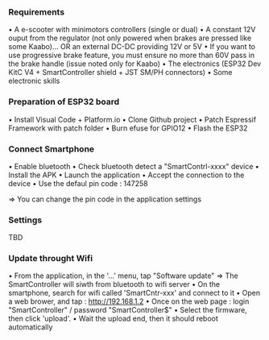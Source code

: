 ### Requirements

• A e-scooter with minimotors controllers (single or dual)
• A constant 12V ouput from the regulator (not only powered when brakes are pressed like some Kaabo)... OR an external DC-DC providing 12V or 5V
• If you want to use progressive brake feature, you must ensure no more than 60V pass in the brake handle (issue noted only for Kaabo)
• The electronics (ESP32 Dev KitC V4 + SmartController shield + JST SM/PH connectors)
• Some electronic skills

### Preparation of ESP32 board

• Install Visual Code + Platform.io
• Clone Github project
• Patch Espressif Framework with patch folder
• Burn efuse for GPIO12
• Flash the ESP32

### Connect Smartphone

• Enable bluetooth
• Check bluetooth detect a "SmartContrl-xxxx" device
• Install the APK
• Launch the application
• Accept the connection to the device
• Use the defaul pin code : 147258

=> You can change the pin code in the application settings

### Settings

TBD

### Update throught Wifi

• From the application, in the '...' menu, tap "Software update"
=> The SmartController will siwth from bluetooth to wifi server
• On the smartphone, search for wifi called 'SmartCntr-xxx' and connect to it
• Open a web brower, and tap : http://192.168.1.2
• Once on the web page : login "SmartController" / password "SmartController$"
• Select the firmware, then click 'upload'.
• Wait the upload end, then it should reboot automatically
